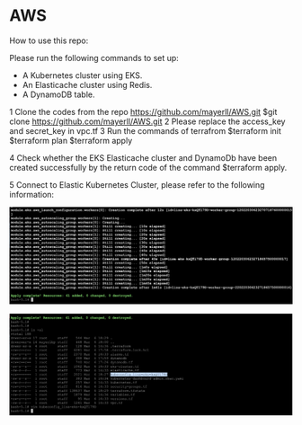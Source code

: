 # AWS

How to use this repo:

Please run the following commands to set up:

- A Kubernetes cluster using EKS.
- An Elasticache cluster using Redis.
- A DynamoDB table.

1 Clone the codes from the repo https://github.com/mayerll/AWS.git
    $git clone https://github.com/mayerll/AWS.git
2 Please replace the access_key and secret_key in vpc.tf
3 Run the commands of terrafrom 
    $terraform init
    $terraform plan
    $terraform apply
    
4 Check whether the EKS Elasticache cluster and DynamoDb have been created successfully by the return code of the command $terraform apply.

5 Connect to Elastic Kubernetes Cluster, please refer to the following information:

![alt text](https://github.com/mayerll/AWS/blob/main/image/pic1.png?raw=true)

![alt text](https://github.com/mayerll/AWS/blob/main/image/pic2.png?raw=true)

